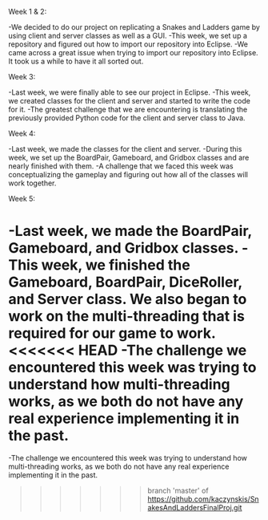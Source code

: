Week 1 & 2:

-We decided to do our project on replicating a Snakes and Ladders game by using client and server classes as well as a GUI. 
-This week, we set up a repository and figured out how to import our repository into Eclipse.
-We came across a great issue when trying to import our repository into Eclipse. It took us a while to have it all sorted out.

Week 3:

-Last week, we were finally able to see our project in Eclipse.
-This week, we created classes for the client and server and started to write the code for it.
-The greatest challenge that we are encountering is translating the previously provided Python code for the client and server class to Java. 

Week 4:

-Last week, we made the classes for the client and server.
-During this week, we set up the BoardPair, Gameboard, and Gridbox classes and are nearly finished with them.
-A challenge that we faced this week was conceptualizing the gameplay and figuring out how all of the classes will work together. 

Week 5:

-Last week, we made the BoardPair, Gameboard, and Gridbox classes.
-This week, we finished the Gameboard, BoardPair, DiceRoller, and Server class. We also began to work on the multi-threading that is required for our game to work. 
<<<<<<< HEAD
-The challenge we encountered this week was trying to understand how multi-threading works, as we both do not have any real experience implementing it in the past.
=======
-The challenge we encountered this week was trying to understand how multi-threading works, as we both do not have any real experience implementing it in the past.
>>>>>>> branch 'master' of https://github.com/kaczynskis/SnakesAndLaddersFinalProj.git
